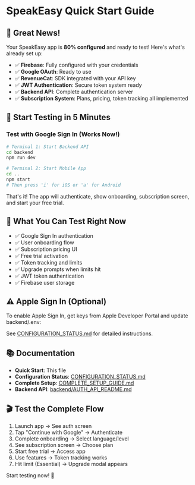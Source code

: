 # SpeakEasy Quick Start Guide

## 🎉 Great News!

Your SpeakEasy app is **80% configured** and ready to test! Here's what's already set up:

- ✅ **Firebase**: Fully configured with your credentials  
- ✅ **Google OAuth**: Ready to use
- ✅ **RevenueCat**: SDK integrated with your API key
- ✅ **JWT Authentication**: Secure token system ready
- ✅ **Backend API**: Complete authentication server
- ✅ **Subscription System**: Plans, pricing, token tracking all implemented

## 🚀 Start Testing in 5 Minutes

### Test with Google Sign In (Works Now!)

```bash
# Terminal 1: Start Backend API
cd backend
npm run dev

# Terminal 2: Start Mobile App
cd ..
npm start
# Then press 'i' for iOS or 'a' for Android
```

That's it! The app will authenticate, show onboarding, subscription screen, and start your free trial.

## 📱 What You Can Test Right Now

- ✅ Google Sign In authentication
- ✅ User onboarding flow
- ✅ Subscription pricing UI
- ✅ Free trial activation
- ✅ Token tracking and limits
- ✅ Upgrade prompts when limits hit
- ✅ JWT token authentication
- ✅ Firebase user storage

## ⚠️ Apple Sign In (Optional)

To enable Apple Sign In, get keys from Apple Developer Portal and update backend/.env:

See [CONFIGURATION_STATUS.md](CONFIGURATION_STATUS.md#how-to-get-apple-sign-in-keys) for detailed instructions.

## 📚 Documentation

- **Quick Start**: This file
- **Configuration Status**: [CONFIGURATION_STATUS.md](CONFIGURATION_STATUS.md)
- **Complete Setup**: [COMPLETE_SETUP_GUIDE.md](COMPLETE_SETUP_GUIDE.md)  
- **Backend API**: [backend/AUTH_API_README.md](backend/AUTH_API_README.md)

## 🎬 Test the Complete Flow

1. Launch app → See auth screen
2. Tap "Continue with Google" → Authenticate
3. Complete onboarding → Select language/level
4. See subscription screen → Choose plan
5. Start free trial → Access app
6. Use features → Token tracking works
7. Hit limit (Essential) → Upgrade modal appears

Start testing now! 🚀
